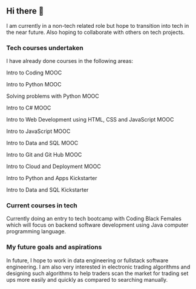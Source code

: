 ## Hi there 👋

I am currently in a non-tech related role but hope to transition into tech in the near future. Also hoping to collaborate with others on tech projects.

### **Tech courses undertaken**

I have already done courses in the following areas:

  Intro to Coding MOOC

  Intro to Python MOOC

  Solving problems with Python MOOC

  Intro to C# MOOC

  Intro to Web Development using HTML, CSS and JavaScript MOOC

  Intro to JavaScript MOOC

  Intro to Data and SQL MOOC

  Intro to Git and Git Hub MOOC

  Intro to Cloud and Deployment MOOC

  Intro to Python and Apps Kickstarter

  Intro to Data and SQL Kickstarter

  
### **Current courses in tech**

Currently doing an entry to tech bootcamp with Coding Black Females which will focus on backend software development using Java computer programming language.

### **My future goals and aspirations**

In future, I hope to work in data engineering or fullstack software engineering. I am also very interested in electronic trading algorithms and designing such algorithms to help traders scan the market for trading set ups more easily and quickly as compared to searching manually. 

<!--
**DrBAA/DrBAA** is a ✨ _special_ ✨ repository because its `README.md` (this file) appears on your GitHub profile.

Here are some ideas to get you started:

- 🔭 I’m currently working on ...
- 🌱 I’m currently learning ...
- 👯 I’m looking to collaborate on ...
- 🤔 I’m looking for help with ...
- 💬 Ask me about ...
- 📫 How to reach me: ...
- 😄 Pronouns: ...
- ⚡ Fun fact: ...
-->
